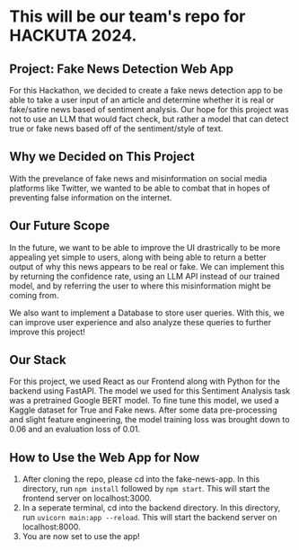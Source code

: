 # This will be our team's repo for HACKUTA 2024.

## Project: Fake News Detection Web App  
For this Hackathon, we decided to create a fake news detection app to be able to take a user input of an article and determine whether it is real or fake/satire news based of sentiment analysis. Our hope for this project was not to use an LLM that would fact check, but rather a model that can detect true or fake news based off of the sentiment/style of text.  

## Why we Decided on This Project  
With the prevelance of fake news and misinformation on social media platforms like Twitter, we wanted to be able to combat that in hopes of preventing false information on the internet.    

## Our Future Scope  
In the future, we want to be able to improve the UI drastrically to be more appealing yet simple to users, along with being able to return a better output of why this news appears to be real or fake. We can implement this by returning the confidence rate, using an LLM API instead of our trained model, and by referring the user to where this misinformation might be coming from.  

We also want to implement a Database to store user queries. With this, we can improve user experience and also analyze these queries to further improve this project!  

## Our Stack  
For this project, we used React as our Frontend along with Python for the backend using FastAPI. The model we used for this Sentiment Analysis task was a pretrained Google BERT model. To fine tune this model, we used a Kaggle dataset for True and Fake news. After some data pre-processing and slight feature engineering, the model training loss was brought down to 0.06 and an evaluation loss of 0.01.  

## How to Use the Web App for Now  
1. After cloning the repo, please cd into the fake-news-app. In this directory, run `npm install` followed by `npm start`. This will start the frontend server on localhost:3000.    
2. In a seperate terminal, cd into the backend directory. In this directory, run `uvicorn main:app --reload`. This will start the backend server on localhost:8000.    
3. You are now set to use the app!  
